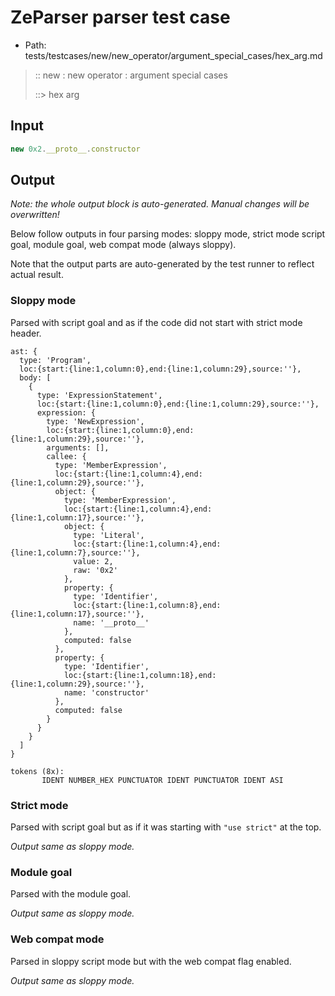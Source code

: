 # ZeParser parser test case

- Path: tests/testcases/new/new_operator/argument_special_cases/hex_arg.md

> :: new : new operator : argument special cases
>
> ::> hex arg

## Input

`````js
new 0x2.__proto__.constructor
`````

## Output

_Note: the whole output block is auto-generated. Manual changes will be overwritten!_

Below follow outputs in four parsing modes: sloppy mode, strict mode script goal, module goal, web compat mode (always sloppy).

Note that the output parts are auto-generated by the test runner to reflect actual result.

### Sloppy mode

Parsed with script goal and as if the code did not start with strict mode header.

`````
ast: {
  type: 'Program',
  loc:{start:{line:1,column:0},end:{line:1,column:29},source:''},
  body: [
    {
      type: 'ExpressionStatement',
      loc:{start:{line:1,column:0},end:{line:1,column:29},source:''},
      expression: {
        type: 'NewExpression',
        loc:{start:{line:1,column:0},end:{line:1,column:29},source:''},
        arguments: [],
        callee: {
          type: 'MemberExpression',
          loc:{start:{line:1,column:4},end:{line:1,column:29},source:''},
          object: {
            type: 'MemberExpression',
            loc:{start:{line:1,column:4},end:{line:1,column:17},source:''},
            object: {
              type: 'Literal',
              loc:{start:{line:1,column:4},end:{line:1,column:7},source:''},
              value: 2,
              raw: '0x2'
            },
            property: {
              type: 'Identifier',
              loc:{start:{line:1,column:8},end:{line:1,column:17},source:''},
              name: '__proto__'
            },
            computed: false
          },
          property: {
            type: 'Identifier',
            loc:{start:{line:1,column:18},end:{line:1,column:29},source:''},
            name: 'constructor'
          },
          computed: false
        }
      }
    }
  ]
}

tokens (8x):
       IDENT NUMBER_HEX PUNCTUATOR IDENT PUNCTUATOR IDENT ASI
`````

### Strict mode

Parsed with script goal but as if it was starting with `"use strict"` at the top.

_Output same as sloppy mode._

### Module goal

Parsed with the module goal.

_Output same as sloppy mode._

### Web compat mode

Parsed in sloppy script mode but with the web compat flag enabled.

_Output same as sloppy mode._
